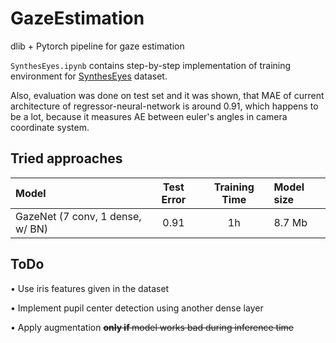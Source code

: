 # GazeEstimation
dlib + Pytorch pipeline for gaze estimation

`SynthesEyes.ipynb` contains step-by-step implementation of 
training environment for [SynthesEyes](https://www.cl.cam.ac.uk/research/rainbow/projects/syntheseyes/) dataset.

Also, evaluation was done on test set and it was shown, that 
MAE of current architecture of regressor-neural-network is around 0.91, which happens to be a lot, because
it measures AE between euler's angles in camera coordinate system.

## Tried approaches
| Model                                  | Test Error                    | Training Time                          | Model size     |
|:---------------------------------------|:-----------------------------:|:--------------------------------------:|:---------------|
| GazeNet (7 conv, 1 dense, w/ BN)       |           0.91                | 1h                                     | 8.7 Mb


## ToDo

• Use iris features given in the dataset 

• Implement pupil center detection using another dense layer

• Apply augmentation <s> <b> only if </b> model works bad during inference time </s> 

